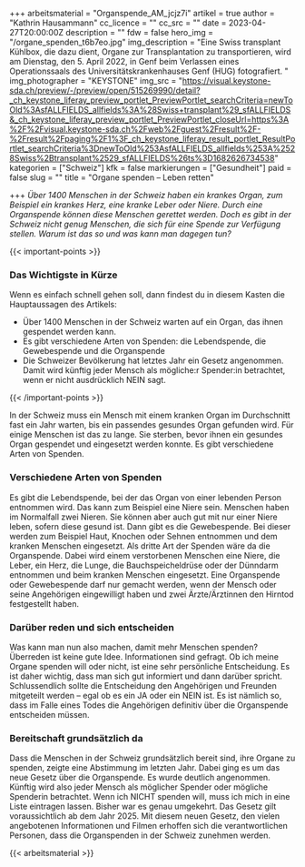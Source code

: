 +++
arbeitsmaterial = "Organspende_AM_jcjz7i"
artikel = true
author = "Kathrin Hausammann"
cc_licence = ""
cc_src = ""
date = 2023-04-27T20:00:00Z
description = ""
fdw = false
hero_img = "/organe_spenden_t6b7eo.jpg"
img_description = "Eine Swiss transplant Kühlbox, die dazu dient, Organe zur Transplantation zu transportieren, wird am Dienstag, den 5. April 2022, in Genf beim Verlassen eines Operationssaals des Universitätskrankenhauses Genf (HUG) fotografiert. "
img_photographer = "KEYSTONE"
img_src = "https://visual.keystone-sda.ch/preview/-/preview/open/515269990/detail?_ch_keystone_liferay_preview_portlet_PreviewPortlet_searchCriteria=newToOld%3AsfALLFIELDS_allfields%3A%28Swiss+transplant%29_sfALLFIELDS&_ch_keystone_liferay_preview_portlet_PreviewPortlet_closeUrl=https%3A%2F%2Fvisual.keystone-sda.ch%2Fweb%2Fguest%2Fresult%2F-%2Fresult%2Fpaging%2F1%3F_ch_keystone_liferay_result_portlet_ResultPortlet_searchCriteria%3DnewToOld%253AsfALLFIELDS_allfields%253A%2528Swiss%2Btransplant%2529_sfALLFIELDS%26ts%3D1682626734538"
kategorien = ["Schweiz"]
kfk = false
markierungen = ["Gesundheit"]
paid = false
slug = ""
title = "Organe spenden – Leben retten"

+++
_Über 1400 Menschen in der Schweiz haben ein krankes Organ, zum Beispiel ein krankes Herz, eine kranke Leber oder Niere. Durch eine Organspende können diese Menschen gerettet werden. Doch es gibt in der Schweiz nicht genug Menschen, die sich für eine Spende zur Verfügung stellen. Warum ist das so und was kann man dagegen tun?_

{{< important-points >}} <h3>Das Wichtigste in Kürze</h3>

<p>Wenn es einfach schnell gehen soll, dann findest du in diesem Kasten die Hauptaussagen des Artikels:</p>

<ul>

<li>Über 1400 Menschen in der Schweiz warten auf ein Organ, das ihnen gespendet werden kann.</li>

<li>Es gibt verschiedene Arten von Spenden: die Lebendspende, die Gewebespende und die Organspende</li>

<li>Die Schweizer Bevölkerung hat letztes Jahr ein Gesetz angenommen. Damit wird künftig jeder Mensch als mögliche:r Spender:in betrachtet, wenn er nicht ausdrücklich NEIN sagt.</li>

</ul> {{< /important-points >}}

In der Schweiz muss ein Mensch mit einem kranken Organ im Durchschnitt fast ein Jahr warten, bis ein passendes gesundes Organ gefunden wird. Für einige Menschen ist das zu lange. Sie sterben, bevor ihnen ein gesundes Organ gespendet und eingesetzt werden konnte. Es gibt verschiedene Arten von Spenden.

### Verschiedene Arten von Spenden

Es gibt die Lebendspende, bei der das Organ von einer lebenden Person entnommen wird. Das kann zum Beispiel eine Niere sein. Menschen haben im Normalfall zwei Nieren. Sie können aber auch gut mit nur einer Niere leben, sofern diese gesund ist. Dann gibt es die Gewebespende. Bei dieser werden zum Beispiel Haut, Knochen oder Sehnen entnommen und dem kranken Menschen eingesetzt. Als dritte Art der Spenden wäre da die Organspende. Dabei wird einem verstorbenen Menschen eine Niere, die Leber, ein Herz, die Lunge, die Bauchspeicheldrüse oder der Dünndarm entnommen und beim kranken Menschen eingesetzt.
Eine Organspende oder Gewebespende darf nur gemacht werden, wenn der Mensch oder seine Angehörigen eingewilligt haben und zwei Ärzte/Ärztinnen den Hirntod festgestellt haben.

### Darüber reden und sich entscheiden

Was kann man nun also machen, damit mehr Menschen spenden? Überreden ist keine gute Idee. Informationen sind gefragt. Ob ich meine Organe spenden will oder nicht, ist eine sehr persönliche Entscheidung. Es ist daher wichtig, dass man sich gut informiert und dann darüber spricht. Schlussendlich sollte die Entscheidung den Angehörigen und Freunden mitgeteilt werden – egal ob es ein JA oder ein NEIN ist. Es ist nämlich so, dass im Falle eines Todes die Angehörigen definitiv über die Organspende entscheiden müssen.

### Bereitschaft grundsätzlich da

Dass die Menschen in der Schweiz grundsätzlich bereit sind, ihre Organe zu spenden, zeigte eine Abstimmung im letzten Jahr. Dabei ging es um das neue Gesetz über die Organspende. Es wurde deutlich angenommen. Künftig wird also jeder Mensch als möglicher Spender oder mögliche Spenderin betrachtet. Wenn ich NICHT spenden will, muss ich mich in eine Liste eintragen lassen. Bisher war es genau umgekehrt. Das Gesetz gilt voraussichtlich ab dem Jahr 2025. Mit diesem neuen Gesetz, den vielen angebotenen Informationen und Filmen erhoffen sich die verantwortlichen Personen, dass die Organspenden in der Schweiz zunehmen werden.




{{< arbeitsmaterial >}}


